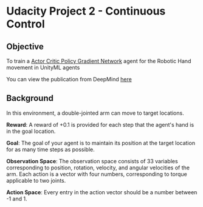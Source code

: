 # Udacity Project 2 - Continuous Control

## Objective

To train a [Actor Critic Policy Gradient Network](https://deepmind.com/research/publications/sample-efficient-actor-critic-experience-replay/) agent for the Robotic Hand movement in UnityML agents

You can view the publication from DeepMind [here](https://arxiv.org/pdf/1611.01224.pdf)

## Background

In this environment, a double-jointed arm can move to target locations. 

**Reward**: A reward of +0.1 is provided for each step that the agent's hand is in the goal location. 

**Goal**: The goal of your agent is to maintain its position at the target location for as many time steps as possible.

**Observation Space**: The observation space consists of 33 variables corresponding to position, rotation, velocity, and angular velocities of the arm. Each action is a vector with four numbers, corresponding to torque applicable to two joints. 

**Action Space**: Every entry in the action vector should be a number between -1 and 1.
